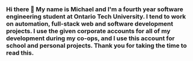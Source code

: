 ### Hi there 👋 My name is Michael and I'm a fourth year software engineering student at Ontario Tech University. I tend to work on automation, full-stack web and software development projects. I use the given corporate accounts for all of my development during my co-ops, and I use this account for school and personal projects. Thank you for taking the time to read this.

<!--
**michaelm6453/michaelm6453** is a ✨ _special_ ✨ repository because its `README.md` (this file) appears on your GitHub profile.

Here are some ideas to get you started:

- 🔭 I’m currently working on ...
- 🌱 I’m currently learning ...
- 👯 I’m looking to collaborate on ...
- 🤔 I’m looking for help with ...
- 💬 Ask me about ...
- 📫 How to reach me: ...
- 😄 Pronouns: ...
- ⚡ Fun fact: ...
-->
